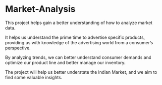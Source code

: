 # Market-Analysis

This project helps gain a better understanding of how to analyze market data.

It helps us understand the prime time to advertise specific products, providing us with knowledge of the advertising world from a consumer’s perspective.

By analyzing trends, we can better understand consumer demands and optimize our product line and better manage our inventory.

The project will help us better understate the Indian Market, and we aim to find some valuable insights.

